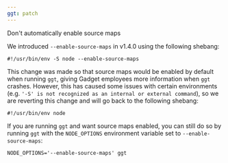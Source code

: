 ```yaml
---
ggt: patch
---
```


Don't automatically enable source maps

We introduced `--enable-source-maps` in v1.4.0 using the following shebang:

```
#!/usr/bin/env -S node --enable-source-maps
```

This change was made so that source maps would be enabled by default when running `ggt`, giving Gadget employees more information when `ggt` crashes. However, this has caused some issues with certain environments (e.g. `'-S' is not recognized as an internal or external command`), so we are reverting this change and will go back to the following shebang:

```
#!/usr/bin/env node
```

If you are running `ggt` and want source maps enabled, you can still do so by running `ggt` with the `NODE_OPTIONS` environment variable set to `--enable-source-maps`:

```
NODE_OPTIONS='--enable-source-maps' ggt
```
